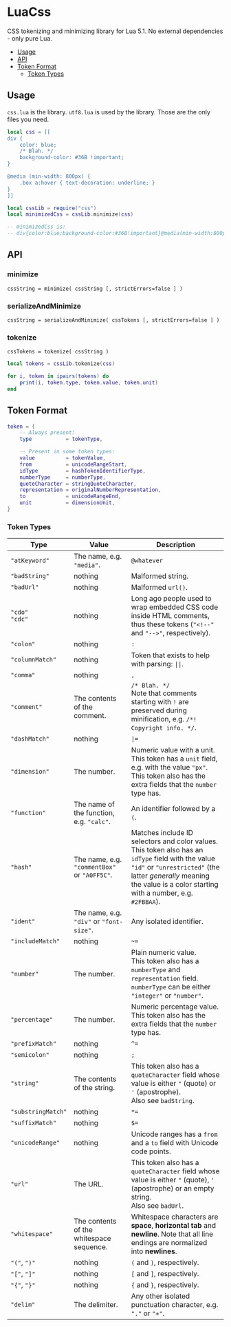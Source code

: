 # LuaCss

CSS tokenizing and minimizing library for Lua 5.1. No external dependencies - only pure Lua.

- [Usage](#usage)
- [API](#api)
- [Token Format](#token-format)
	- [Token Types](#token-types)



## Usage
`css.lua` is the library. `utf8.lua` is used by the library. Those are the only files you need.

```lua
local css = [[
div {
	color: blue;
	/* Blah. */
	background-color: #36B !important;
}

@media (min-width: 800px) {
	.box a:hover { text-decoration: underline; }
}
]]

local cssLib = require("css")
local minimizedCss = cssLib.minimize(css)

-- minimizedCss is:
-- div{color:blue;background-color:#36B!important}@media(min-width:800px){.box a:hover{text-decoration:underline}}
```



## API

### minimize
`cssString = minimize( cssString [, strictErrors=false ] )`

### serializeAndMinimize
`cssString = serializeAndMinimize( cssTokens [, strictErrors=false ] )`

### tokenize
`cssTokens = tokenize( cssString )`

```lua
local tokens = cssLib.tokenize(css)

for i, token in ipairs(tokens) do
	print(i, token.type, token.value, token.unit)
end
```



## Token Format
```lua
token = {
	-- Always present:
	type           = tokenType,

	-- Present in some token types:
	value          = tokenValue,
	from           = unicodeRangeStart,
	idType         = hashTokenIdentifierType,
	numberType     = numberType,
	quoteCharacter = stringQuoteCharacter,
	representation = originalNumberRepresentation,
	to             = unicodeRangeEnd,
	unit           = dimensionUnit,
}
```

### Token Types

| Type               | Value | Description |
| ------------------ | ----- |------------ |
| `"atKeyword"`      | The name, e.g. `"media"`. | `@whatever` |
| `"badString"`      | nothing | Malformed string. |
| `"badUrl"`         | nothing | Malformed `url()`. |
| `"cdo"`<br>`"cdc"` | nothing | Long ago people used to wrap embedded CSS code inside HTML comments, thus these tokens (`"<!--"` and `"-->"`, respectively). |
| `"colon"`          | nothing | `:` |
| `"columnMatch"`    | nothing | Token that exists to help with parsing: <code>&vert;&vert;</code>. |
| `"comma"`          | nothing | `,` |
| `"comment"`        | The contents of the comment. | `/* Blah. */`<br>Note that comments starting with `!` are preserved during minification, e.g. `/*! Copyright info. */`. |
| `"dashMatch"`      | nothing | <code>&vert;=</code> |
| `"dimension"`      | The number. | Numeric value with a unit.<br>This token has a `unit` field, e.g. with the value `"px"`.<br>This token also has the extra fields that the `number` type has. |
| `"function"`       | The name of the function, e.g. `"calc"`. | An identifier followed by a `(`. |
| `"hash"`           | The name, e.g. `"commentBox"` or `"A0FF5C"`. | Matches include ID selectors and color values.<br>This token also has an `idType` field with the value `"id"` or `"unrestricted"` (the latter *generally* meaning the value is a color starting with a number, e.g. `#2FBBAA`). |
| `"ident"`          | The name, e.g. `"div"` or `"font-size"`. | Any isolated identifier. |
| `"includeMatch"`   | nothing | `~=` |
| `"number"`         | The number. | Plain numeric value.<br>This token also has a `numberType` and `representation` field. `numberType` can be either `"integer"` or `"number"`. |
| `"percentage"`     | The number. | Numeric percentage value.<br>This token also has the extra fields that the `number` type has. |
| `"prefixMatch"`    | nothing | `^=` |
| `"semicolon"`      | nothing | `;` |
| `"string"`         | The contents of the string. | This token also has a `quoteCharacter` field whose value is either `"` (quote) or `'` (apostrophe).<br>Also see `badString`. |
| `"substringMatch"` | nothing | `*=` |
| `"suffixMatch"`    | nothing | `$=` |
| `"unicodeRange"`   | nothing | Unicode ranges has a `from` and a `to` field with Unicode code points. |
| `"url"`            | The URL. | This token also has a `quoteCharacter` field whose value is either `"` (quote), `'` (apostrophe) or an empty string.<br>Also see `badUrl`. |
| `"whitespace"`     | The contents of the whitespace sequence. | Whitespace characters are **space**, **horizontal tab** and **newline**. Note that all line endings are normalized into **newlines**. |
| `"("`, `")"`       | nothing | `(` and `)`, respectively. |
| `"["`, `"]"`       | nothing | `[` and `]`, respectively. |
| `"{"`, `"}"`       | nothing | `{` and `}`, respectively. |
| `"delim"`          | The delimiter. | Any other isolated punctuation character, e.g. `"."` or `"+"`. |


